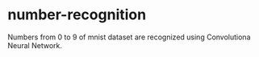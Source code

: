 # number-recognition
Numbers from 0 to 9  of mnist dataset are recognized using Convolutiona Neural Network.
